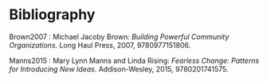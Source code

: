 # Bibliography

<span id="Brown2007">Brown2007</span>
:   Michael Jacoby Brown:
    *Building Powerful Community Organizations*.
    Long Haul Press,
    2007,
    9780977151806.

<span id="Manns2015">Manns2015</span>
:   Mary Lynn Manns and Linda Rising:
    *Fearless Change: Patterns for Introducing New Ideas*.
    Addison-Wesley,
    2015,
    9780201741575.
